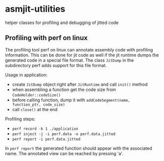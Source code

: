 # asmjit-utilities
helper classes for profiling and debugging of jitted code


## Profiling with perf on linux

The profiling tool perf on linux can annotate assembly code with profiling information.
This can be done for jit code as well if the jit runtime dumps the generated code in a special file format.
The class `JitDump` in the subdirectory perf adds support for this file format.

Usage in application:
- create `JitDump` object right after `JitRuntime` and call `init()` method
- when assembling a function get the code size from `CodeHolder::codeSize()`
- before calling function, dump it with `addCodeSegment(name, function_ptr, code_size)`
- call `close()` at the end

Profiling steps:
- `perf record -k 1 ./application`
- `perf inject -j -i perf.data -o perf.data.jitted`
- `perf report -i perf.data.jitted`

In `perf report` the generated function should appear with the associated name.
The annotated view can be reached by pressing 'a'.
